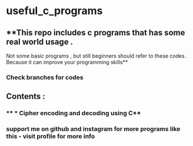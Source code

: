 # useful_c_programs

## **This repo includes c programs that has some real world usage .<br>
Not some basic programs , but still beginners should refer to these codes .<br> Because it can improve your programming skills**

### Check branches for codes

## **Contents** : 

### ** * Cipher encoding and decoding using C**

### **support me on github and instagram for more programs like this - visit profile for more info**

